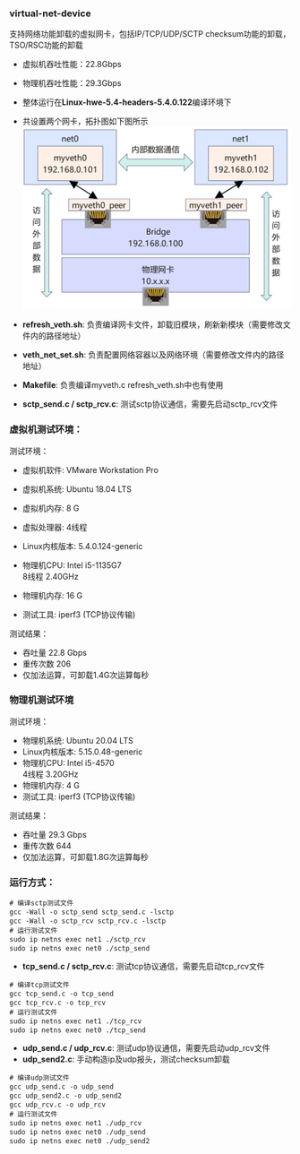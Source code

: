 ### virtual-net-device
支持网络功能卸载的虚拟网卡，包括IP/TCP/UDP/SCTP checksum功能的卸载，TSO/RSC功能的卸载

* 虚拟机吞吐性能：22.8Gbps
* 物理机吞吐性能：29.3Gbps

* 整体运行在**Linux-hwe-5.4-headers-5.4.0.122**编译环境下
* 共设置两个网卡，拓扑图如下图所示
![拓扑图](拓扑图.png)

* **refresh_veth.sh**: 负责编译网卡文件，卸载旧模块，刷新新模块（需要修改文件内的路径地址）
* **veth_net_set.sh**: 负责配置网络容器以及网络环境（需要修改文件内的路径地址）
* **Makefile**: 负责编译myveth.c  refresh_veth.sh中也有使用
* **sctp_send.c / sctp_rcv.c**: 测试sctp协议通信，需要先启动sctp_rcv文件

### 虚拟机测试环境：
测试环境：
 - 虚拟机软件: VMware Workstation Pro
 - 虚拟机系统: Ubuntu 18.04 LTS
 - 虚拟机内存: 8 G
 - 虚拟处理器: 4线程
 - Linux内核版本: 5.4.0.124-generic

 - 物理机CPU: Intel i5-1135G7  
	     8线程   2.40GHz
 - 物理机内存: 16 G

 - 测试工具: iperf3 (TCP协议传输)

测试结果：
 - 吞吐量         22.8 Gbps
 - 重传次数      206
 - 仅加法运算，可卸载1.4G次运算每秒
### 物理机测试环境
测试环境：
 - 物理机系统: Ubuntu 20.04 LTS
 - Linux内核版本: 5.15.0.48-generic
 - 物理机CPU: Intel i5-4570  
	     4线程   3.20GHz
 - 物理机内存: 4 G
 - 测试工具: iperf3 (TCP协议传输)

测试结果：
 - 吞吐量         29.3 Gbps
 - 重传次数      644
 - 仅加法运算，可卸载1.8G次运算每秒

### 运行方式：

```
# 编译sctp测试文件
gcc -Wall -o sctp_send sctp_send.c -lsctp
gcc -Wall -o sctp_rcv sctp_rcv.c -lsctp
# 运行测试文件
sudo ip netns exec net1 ./sctp_rcv
sudo ip netns exec net0 ./sctp_send
```
* **tcp_send.c / sctp_rcv.c**: 测试tcp协议通信，需要先启动tcp_rcv文件


```
# 编译tcp测试文件
gcc tcp_send.c -o tcp_send
gcc tcp_rcv.c -o tcp_rcv
# 运行测试文件
sudo ip netns exec net1 ./tcp_rcv
sudo ip netns exec net0 ./tcp_send
```
* **udp_send.c / udp_rcv.c**: 测试udp协议通信，需要先启动udp_rcv文件
* **udp_send2.c**: 手动构造ip及udp报头，测试checksum卸载
```
# 编译udp测试文件
gcc udp_send.c -o udp_send
gcc udp_send2.c -o udp_send2
gcc udp_rcv.c -o udp_rcv
# 运行测试文件
sudo ip netns exec net1 ./udp_rcv
sudo ip netns exec net0 ./udp_send
sudo ip netns exec net0 ./udp_send2
```